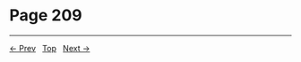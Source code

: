 # Page 209


---
[← Prev](/pages/page-208.md) &nbsp; [Top](/index.md) &nbsp; [Next →](/pages/page-210.md)
